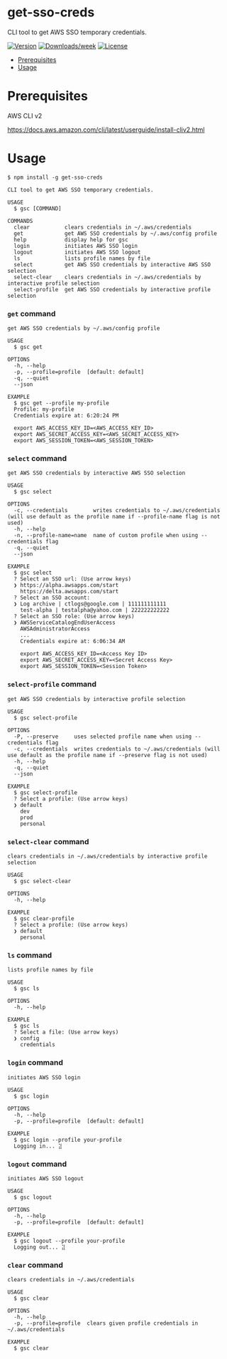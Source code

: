 get-sso-creds
=============

CLI tool to get AWS SSO temporary credentials.

[![Version](https://img.shields.io/npm/v/get-sso-creds)](https://npmjs.org/package/get-sso-creds)
[![Downloads/week](https://img.shields.io/npm/dw/get-sso-creds)](https://npmjs.org/package/get-sso-creds)
[![License](https://img.shields.io/npm/l/get-sso-creds)](https://github.com/JamesChung/get-sso-creds/blob/main/LICENSE)

<!-- toc -->
* [Prerequisites](#Prerequisites)
* [Usage](#usage)
<!-- tocstop -->

# Prerequisites
<!-- prerequisites -->
AWS CLI v2

https://docs.aws.amazon.com/cli/latest/userguide/install-cliv2.html
<!-- prerequisitesstop -->

# Usage
<!-- usage -->
```sh-session
$ npm install -g get-sso-creds
```

```sh-session
CLI tool to get AWS SSO temporary credentials.

USAGE
  $ gsc [COMMAND]

COMMANDS
  clear           clears credentials in ~/.aws/credentials
  get             get AWS SSO credentials by ~/.aws/config profile
  help            display help for gsc
  login           initiates AWS SSO login
  logout          initiates AWS SSO logout
  ls              lists profile names by file
  select          get AWS SSO credentials by interactive AWS SSO selection
  select-clear    clears credentials in ~/.aws/credentials by interactive profile selection
  select-profile  get AWS SSO credentials by interactive profile selection
```

### `get` command

```sh-session
get AWS SSO credentials by ~/.aws/config profile

USAGE
  $ gsc get

OPTIONS
  -h, --help
  -p, --profile=profile  [default: default]
  -q, --quiet
  --json

EXAMPLE
  $ gsc get --profile my-profile
  Profile: my-profile
  Credentials expire at: 6:20:24 PM

  export AWS_ACCESS_KEY_ID=<AWS_ACCESS_KEY_ID>
  export AWS_SECRET_ACCESS_KEY=<AWS_SECRET_ACCESS_KEY>
  export AWS_SESSION_TOKEN=<AWS_SESSION_TOKEN>
```

### `select` command

```sh-session
get AWS SSO credentials by interactive AWS SSO selection

USAGE
  $ gsc select

OPTIONS
  -c, --credentials        writes credentials to ~/.aws/credentials (will use default as the profile name if --profile-name flag is not used)
  -h, --help
  -n, --profile-name=name  name of custom profile when using --credentials flag
  -q, --quiet
  --json

EXAMPLE
  $ gsc select
  ? Select an SSO url: (Use arrow keys)
  ❯ https://alpha.awsapps.com/start
    https://delta.awsapps.com/start
  ? Select an SSO account:
  ❯ Log archive | ctlogs@google.com | 111111111111
    test-alpha | testalpha@yahoo.com | 222222222222
  ? Select an SSO role: (Use arrow keys)
  ❯ AWSServiceCatalogEndUserAccess
    AWSAdministratorAccess
    ...
    Credentials expire at: 6:06:34 AM

    export AWS_ACCESS_KEY_ID=<Access Key ID>
    export AWS_SECRET_ACCESS_KEY=<Secret Access Key>
    export AWS_SESSION_TOKEN=<Session Token>
```

### `select-profile` command

```sh-session
get AWS SSO credentials by interactive profile selection

USAGE
  $ gsc select-profile

OPTIONS
  -P, --preserve     uses selected profile name when using --credentials flag
  -c, --credentials  writes credentials to ~/.aws/credentials (will use default as the profile name if --preserve flag is not used)
  -h, --help
  -q, --quiet
  --json

EXAMPLE
  $ gsc select-profile
  ? Select a profile: (Use arrow keys)
  ❯ default
    dev
    prod
    personal
```

### `select-clear` command

```sh-session
clears credentials in ~/.aws/credentials by interactive profile selection

USAGE
  $ gsc select-clear

OPTIONS
  -h, --help

EXAMPLE
  $ gsc clear-profile
  ? Select a profile: (Use arrow keys)
  ❯ default
    personal
```

### `ls` command

```sh-session
lists profile names by file

USAGE
  $ gsc ls

OPTIONS
  -h, --help

EXAMPLE
  $ gsc ls
  ? Select a file: (Use arrow keys)
  ❯ config
    credentials
```

### `login` command

```sh-session
initiates AWS SSO login

USAGE
  $ gsc login

OPTIONS
  -h, --help
  -p, --profile=profile  [default: default]

EXAMPLE
  $ gsc login --profile your-profile
  Logging in... ⣽
```

### `logout` command

```sh-session
initiates AWS SSO logout

USAGE
  $ gsc logout

OPTIONS
  -h, --help
  -p, --profile=profile  [default: default]

EXAMPLE
  $ gsc logout --profile your-profile
  Logging out... ⣽
```

### `clear` command

```sh-session
clears credentials in ~/.aws/credentials

USAGE
  $ gsc clear

OPTIONS
  -h, --help
  -p, --profile=profile  clears given profile credentials in ~/.aws/credentials

EXAMPLE
  $ gsc clear
```

<!-- usagestop -->
